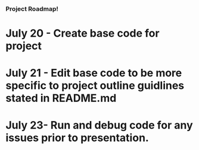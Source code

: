 ### Project Roadmap!
# July 20 - Create base code for project
# July 21 - Edit base code to be more specific to project outline guidlines stated in README.md
# July 23- Run and debug code for any issues prior to presentation.
